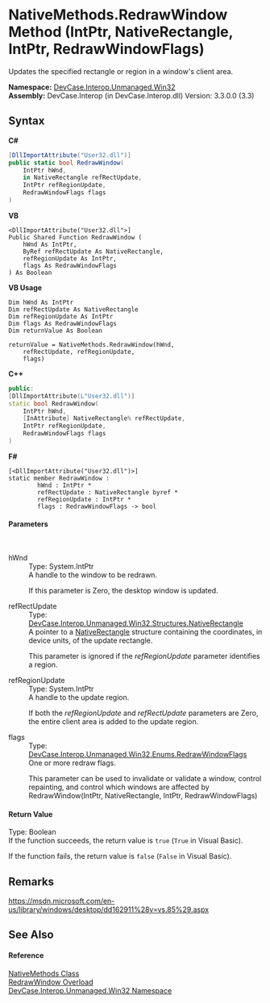 # NativeMethods.RedrawWindow Method (IntPtr, NativeRectangle, IntPtr, RedrawWindowFlags)
 

Updates the specified rectangle or region in a window's client area.

**Namespace:**&nbsp;<a href="N_DevCase_Interop_Unmanaged_Win32">DevCase.Interop.Unmanaged.Win32</a><br />**Assembly:**&nbsp;DevCase.Interop (in DevCase.Interop.dll) Version: 3.3.0.0 (3.3)

## Syntax

**C#**<br />
``` C#
[DllImportAttribute("User32.dll")]
public static bool RedrawWindow(
	IntPtr hWnd,
	in NativeRectangle refRectUpdate,
	IntPtr refRegionUpdate,
	RedrawWindowFlags flags
)
```

**VB**<br />
``` VB
<DllImportAttribute("User32.dll">]
Public Shared Function RedrawWindow ( 
	hWnd As IntPtr,
	ByRef refRectUpdate As NativeRectangle,
	refRegionUpdate As IntPtr,
	flags As RedrawWindowFlags
) As Boolean
```

**VB Usage**<br />
``` VB Usage
Dim hWnd As IntPtr
Dim refRectUpdate As NativeRectangle
Dim refRegionUpdate As IntPtr
Dim flags As RedrawWindowFlags
Dim returnValue As Boolean

returnValue = NativeMethods.RedrawWindow(hWnd, 
	refRectUpdate, refRegionUpdate, 
	flags)
```

**C++**<br />
``` C++
public:
[DllImportAttribute(L"User32.dll")]
static bool RedrawWindow(
	IntPtr hWnd, 
	[InAttribute] NativeRectangle% refRectUpdate, 
	IntPtr refRegionUpdate, 
	RedrawWindowFlags flags
)
```

**F#**<br />
``` F#
[<DllImportAttribute("User32.dll")>]
static member RedrawWindow : 
        hWnd : IntPtr * 
        refRectUpdate : NativeRectangle byref * 
        refRegionUpdate : IntPtr * 
        flags : RedrawWindowFlags -> bool 

```


#### Parameters
&nbsp;<dl><dt>hWnd</dt><dd>Type: System.IntPtr<br />A handle to the window to be redrawn. 

 If this parameter is Zero, the desktop window is updated.</dd><dt>refRectUpdate</dt><dd>Type: <a href="T_DevCase_Interop_Unmanaged_Win32_Structures_NativeRectangle">DevCase.Interop.Unmanaged.Win32.Structures.NativeRectangle</a><br />A pointer to a <a href="T_DevCase_Interop_Unmanaged_Win32_Structures_NativeRectangle">NativeRectangle</a> structure containing the coordinates, in device units, of the update rectangle. 

 This parameter is ignored if the *refRegionUpdate* parameter identifies a region.</dd><dt>refRegionUpdate</dt><dd>Type: System.IntPtr<br />A handle to the update region. 

 If both the *refRegionUpdate* and *refRectUpdate* parameters are Zero, the entire client area is added to the update region.</dd><dt>flags</dt><dd>Type: <a href="T_DevCase_Interop_Unmanaged_Win32_Enums_RedrawWindowFlags">DevCase.Interop.Unmanaged.Win32.Enums.RedrawWindowFlags</a><br />One or more redraw flags. 

 This parameter can be used to invalidate or validate a window, control repainting, and control which windows are affected by RedrawWindow(IntPtr, NativeRectangle, IntPtr, RedrawWindowFlags)</dd></dl>

#### Return Value
Type: Boolean<br />If the function succeeds, the return value is `true` (`True` in Visual Basic). 

 If the function fails, the return value is `false` (`False` in Visual Basic).

## Remarks
<a href="https://msdn.microsoft.com/en-us/library/windows/desktop/dd162911%28v=vs.85%29.aspx" target="_blank">https://msdn.microsoft.com/en-us/library/windows/desktop/dd162911%28v=vs.85%29.aspx</a>

## See Also


#### Reference
<a href="T_DevCase_Interop_Unmanaged_Win32_NativeMethods">NativeMethods Class</a><br /><a href="Overload_DevCase_Interop_Unmanaged_Win32_NativeMethods_RedrawWindow">RedrawWindow Overload</a><br /><a href="N_DevCase_Interop_Unmanaged_Win32">DevCase.Interop.Unmanaged.Win32 Namespace</a><br />